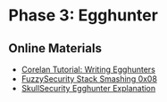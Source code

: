 # Phase 3: Egghunter

## Online Materials
<ul>
    <li><a href="https://www.corelan.be/index.php/2009/09/28/writing-egg-hunters-with-buffer-overflows/">Corelan Tutorial: Writing Egghunters</a></li>
    <li><a href="https://www.fuzzysecurity.com/tutorials/expDev/8.html">FuzzySecurity Stack Smashing 0x08</a></li>
    <li><a href="https://www.skullsecurity.org/blog/2010/writing-egg-hunters">SkullSecurity Egghunter Explanation</a></li>
</ul>